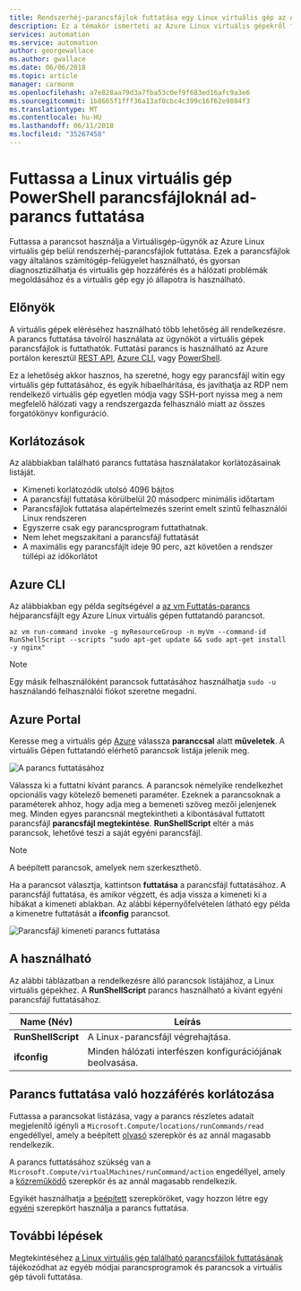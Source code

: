 ```yaml
---
title: Rendszerhéj-parancsfájlok futtatása egy Linux virtuális gép az Azure-on
description: Ez a témakör ismerteti az Azure Linux virtuális gépekről futtatása paranccsal parancsfájlok futtatása
services: automation
ms.service: automation
author: georgewallace
ms.author: gwallace
ms.date: 06/06/2018
ms.topic: article
manager: carmonm
ms.openlocfilehash: a7e828aa79d3a7fba53c0ef9f683ed16afc9a3e6
ms.sourcegitcommit: 1b8665f1fff36a13af0cbc4c399c16f62e9884f3
ms.translationtype: MT
ms.contentlocale: hu-HU
ms.lasthandoff: 06/11/2018
ms.locfileid: "35267458"
---
```

# <a name="run-shell-scripts-in-your-linux-vm-with-run-command"></a>Futtassa a Linux virtuális gép PowerShell parancsfájloknál ad-parancs futtatása

Futtassa a parancsot használja a Virtuálisgép-ügynök az Azure Linux virtuális gép belül rendszerhéj-parancsfájlok futtatása. Ezek a parancsfájlok vagy általános számítógép-felügyelet használható, és gyorsan diagnosztizálhatja és virtuális gép hozzáférés és a hálózati problémák megoldásához és a virtuális gép egy jó állapotra is használható.

## <a name="benefits"></a>Előnyök

A virtuális gépek eléréséhez használható több lehetőség áll rendelkezésre. A parancs futtatása távolról használata az ügynököt a virtuális gépek parancsfájlok is futtathatók. Futtatási parancs is használható az Azure portálon keresztül [REST API](/rest/api/compute/virtual%20machines%20run%20commands/runcommand), [Azure CLI](/cli/azure/vm/run-command?view=azure-cli-latest#az-vm-run-command-invoke), vagy [PowerShell](/powershell/module/azurerm.compute/invoke-azurermvmruncommand).

Ez a lehetőség akkor hasznos, ha szeretné, hogy egy parancsfájl witin egy virtuális gép futtatásához, és egyik hibaelhárítása, és javíthatja az RDP nem rendelkező virtuális gép egyetlen módja vagy SSH-port nyissa meg a nem megfelelő hálózati vagy a rendszergazda felhasználó miatt az összes forgatókönyv konfiguráció.

## <a name="restrictions"></a>Korlátozások

Az alábbiakban található parancs futtatása használatakor korlátozásainak listáját.

* Kimeneti korlátozódik utolsó 4096 bájtos
* A parancsfájl futtatása körülbelül 20 másodperc minimális időtartam
* Parancsfájlok futtatása alapértelmezés szerint emelt szintű felhasználói Linux rendszeren
* Egyszerre csak egy parancsprogram futtathatnak.
* Nem lehet megszakítani a parancsfájl futtatását
* A maximális egy parancsfájlt ideje 90 perc, azt követően a rendszer túllépi az időkorlátot

## <a name="azure-cli"></a>Azure CLI

Az alábbiakban egy példa segítségével a [az vm Futtatás-parancs](/cli/azure/vm/run-command?view=azure-cli-latest#az-vm-run-command-invoke) héjparancsfájlt egy Azure Linux virtuális gépen futtatandó parancsot.

```azurecli-interactive
az vm run-command invoke -g myResourceGroup -n myVm --command-id RunShellScript --scripts "sudo apt-get update && sudo apt-get install -y nginx"
```

> [!NOTE]
> Egy másik felhasználóként parancsok futtatásához használhatja `sudo -u` használandó felhasználói fiókot szeretne megadni.

## <a name="azure-portal"></a>Azure Portal

Keresse meg a virtuális gép [Azure](https://portal.azure.com) válassza **paranccsal** alatt **műveletek**. A virtuális Gépen futtatandó elérhető parancsok listája jelenik meg.

![A parancs futtatásához](./media/run-command/run-command-list.png)

Válassza ki a futtatni kívánt parancs. A parancsok némelyike rendelkezhet opcionális vagy kötelező bemeneti paraméter. Ezeknek a parancsoknak a paraméterek ahhoz, hogy adja meg a bemeneti szöveg mezői jelenjenek meg. Minden egyes parancsnál megtekintheti a kibontásával futtatott parancsfájl **parancsfájl megtekintése**. **RunShellScript** eltér a más parancsok, lehetővé teszi a saját egyéni parancsfájl. 

> [!NOTE]
> A beépített parancsok, amelyek nem szerkeszthető.

Ha a parancsot választja, kattintson **futtatása** a parancsfájl futtatásához. A parancsfájl futtatása, és amikor végzett, és adja vissza a kimeneti ki a hibákat a kimeneti ablakban. Az alábbi képernyőfelvételen látható egy példa a kimenetre futtatását a **ifconfig** parancsot.

![Parancsfájl kimeneti parancs futtatása](./media/run-command/run-command-script-output.png)

## <a name="available-commands"></a>A használható

Az alábbi táblázatban a rendelkezésre álló parancsok listájához, a Linux virtuális gépekhez. A **RunShellScript** parancs használható a kívánt egyéni parancsfájl futtatásához.

|**Name (Név)**|**Leírás**|
|---|---|
|**RunShellScript**|A Linux-parancsfájl végrehajtása.|
|**ifconfig**| Minden hálózati interfészen konfigurációjának beolvasása.|

## <a name="limiting-access-to-run-command"></a>Parancs futtatása való hozzáférés korlátozása

Futtassa a parancsokat listázása, vagy a parancs részletes adatait megjelenítő igényli a `Microsoft.Compute/locations/runCommands/read` engedéllyel, amely a beépített [olvasó](../../role-based-access-control/built-in-roles.md#reader) szerepkör és az annál magasabb rendelkezik.

A parancs futtatásához szükség van a `Microsoft.Compute/virtualMachines/runCommand/action` engedéllyel, amely a [közreműködő](../../role-based-access-control/built-in-roles.md#virtual-machine-contributor) szerepkör és az annál magasabb rendelkezik.

Egyikét használhatja a [beépített](../../role-based-access-control/built-in-roles.md) szerepköröket, vagy hozzon létre egy [egyéni](../../role-based-access-control/custom-roles.md) szerepkört használja a parancs futtatása.

## <a name="next-steps"></a>További lépések

Megtekintéséhez [a Linux virtuális gép található parancsfájlok futtatásának](run-scripts-in-vm.md) tájékozódhat az egyéb módjai parancsprogramok és parancsok a virtuális gép távoli futtatása.
